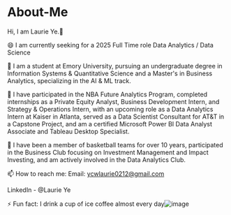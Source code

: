 # About-Me
Hi, I am Laurie Ye.👋

😄 I am currently seeking for a 2025 Full Time role Data Analytics / Data Science 

🌱 I am a student at Emory University, pursuing an undergraduate degree in Information Systems & Quantitative Science and a Master's in Business Analytics, specializing in the AI & ML track.

🤔️ I have participated in the NBA Future Analytics Program, completed internships as a Private Equity Analyst, Business Development Intern, and Strategy & Operations Intern, with an upcoming role as a Data Analytics Intern at Kaiser in Atlanta, served as a Data Scientist Consultant for AT&T in a Capstone Project, and am a certified Microsoft Power BI Data Analyst Associate and Tableau Desktop Specialist.

🌷 I have been a member of basketball teams for over 10 years, participated in the Business Club focusing on Investment Management and Impact Investing, and am actively involved in the Data Analytics Club.

📫 How to reach me: Email: ycwlaurie0212@gmail.com 

LinkedIn - @Laurie Ye

⚡ Fun fact: I drink a cup of  ice coffee almost every day![image](https://github.com/laurieye/About-Me/assets/108287333/17b06c60-5917-40be-908c-f14bfc655a32)
